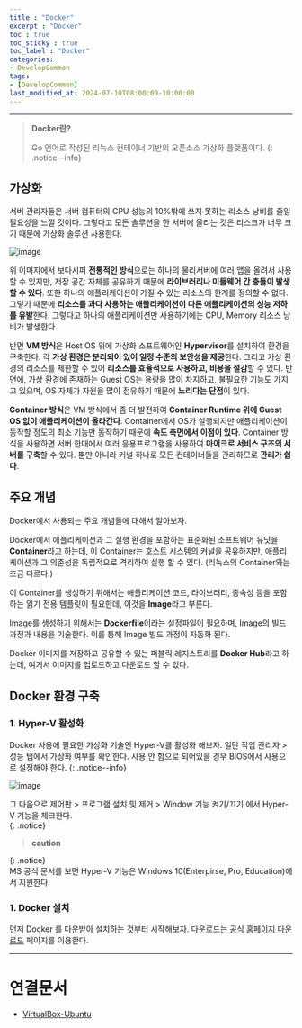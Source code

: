 ```yaml
---
title : "Docker"
excerpt : "Docker"
toc : true
toc_sticky : true
toc_label : "Docker"
categories:
- DevelopCommon
tags:
- [DevelopCommon]
last_modified_at: 2024-07-10T08:00:00-10:00:00
---
```

  
---
  
> **Docker란?**  
>
> Go 언어로 작성된 리눅스 컨테이너 기반의 오픈소스 가상화 플랫폼이다. 
{: .notice--info}  
  
## 가상화
 서버 관리자들은 서버 컴퓨터의 CPU 성능의 10%밖에 쓰지 못하는 리소스 낭비를 줄일 필요성을 느낄 것이다. 그렇다고 모든 솔루션을 한 서버에 올리는 것은 리스크가 너무 크기 때문에 가상화 솔루션 사용한다.
  
![image](../../assets/images/VirtualEnvironment.png)

 위 이미지에서 보다시피 **전통적인 방식**으로는 하나의 물리서버에 여러 앱을 올려서 사용할 수 있지만, 저장 공간 자체를 공유하기 때문에 **라이브러리나 미들웨어 간 충돌이 발생 할 수 있다**. 또한 하나의 애플리케이션이 가질 수 있는 리소스의 한계를 정의할 수 없다. 그렇기 때문에 **리소스를 과다 사용하는 애플리케이션이 다른 애플리케이션의 성능 저하를 유발**한다. 그렇다고 하나의 애플리케이션만 사용하기에는 CPU, Memory 리소스 낭비가 발생한다.

 반면 **VM 방식**은 Host OS 위에 가상화 소프트웨어인 **Hypervisor**를 설치하여 환경을 구축한다. 각 **가상 환경은 분리되어 있어 일정 수준의 보안성을 제공**한다. 그리고 가상 환경의 리소스를 제한할 수 있어 **리소스를 효율적으로 사용하고, 비용을 절감**할 수 있다. 반면에, 가상 환경에 존재하는 Guest OS는 용량을 많이 차지하고, 불필요한 기능도 가지고 있으며, OS 자체가 자원을 많이 점유하기 때문에 **느리다는 단점**이 있다.

 **Container 방식**은 VM 방식에서 좀 더 발전하여 **Container Runtime 위에 Guest OS 없이 애플리케이션이 올라간다**. Container에서 OS가 실행되지만 애플리케이션이 동작할 정도의 최소 기능만 동작하기 때문에 **속도 측면에서 이점이 있다**. Container 방식을 사용하면 서버 한대에서 여러 응용프로그램을 사용하여 **마이크로 서비스 구조의 서버를 구축**할 수 있다. 뿐만 아니라 커널 하나로 모든 컨테이너들을 관리하므로 **관리가 쉽다**.
  
## 주요 개념
 Docker에서 사용되는 주요 개념들에 대해서 알아보자.
 
 Docker에서 애플리케이션과 그 실행 환경을 포함하는 표준화된 소프트웨어 유닛을 **Container**라고 하는데, 이 Container는 호스트 시스템의 커널을 공유하지만, 애플리케이션과 그 의존성을 독립적으로 격리하여 실행 할 수 있다. (리눅스의 Container와는 조금 다르다.)

 이 Container를 생성하기 위해서는 애플리케이션 코드, 라이브러리, 종속성 등을 포함하는 읽기 전용 템플릿이 필요한데, 이것을 **Image**라고 부른다.

 Image를 생성하기 위해서는 **Dockerfile**이라는 설정파일이 필요하며, Image의 빌드 과정과 내용을 기술한다. 이를 통해 Image 빌드 과정이 자동화 된다.

 Docker 이미지를 저장하고 공유할 수 있는 퍼블릭 레지스트리를 **Docker Hub**라고 하는데, 여기서 이미지를 업로드하고 다운로드 할 수 있다.
  
## Docker 환경 구축
  
### 1. Hyper-V 활성화
 Docker 사용에 필요한 가상화 기술인 Hyper-V를 활성화 해보자. 일단 작업 관리자 > 성능 탭에서 가상화 여부를 확인한다. 사용 안 함으로 되어있을 경우 BIOS에서 사용으로 설정해야 한다. 
{: .notice--info}  
   
![image](../../assets/images/AdministratorVirtualCheck.png)

 그 다음으로 제어판 > 프로그램 설치 및 제거 > Window 기능 켜기/끄기 에서 Hyper-V 기능을 체크한다.  
{: .notice}  
 
> **caution**
> 
{: .notice}  
 MS 공식 문서를 보면 Hyper-V 기능은 Windows 10(Enterpirse, Pro, Education)에서 지원한다.
  
### 1. Docker 설치
 먼저 Docker 를 다운받아 설치하는 것부터 시작해보자. 다운로드는 [공식 홈페이지 다운로드](https://docs.docker.com/desktop/install/windows-install/) 페이지를 이용한다.
  
---
  
# 연결문서
- [VirtualBox-Ubuntu](../../developcommon/developcommon-VirtualBox-Ubuntu)